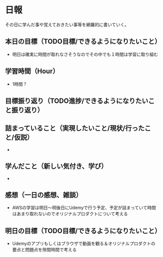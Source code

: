 # 日報
その日に学んだ事や覚えておきたい事等を網羅的に書いていく。
## 本日の目標（TODO目標/できるようになりたいこと）
- 明日は確実に時間が取れなさそうなのでその中でも１時間は学習に取り組む
## 学習時間（Hour）
- 1時間？
## 目標振り返り（TODO進捗/できるようになりたいこと振り返り）

## 詰まっていること（実現したいこと/現状/行ったこと/仮説）
- 
## 学んだこと（新しい気付き、学び）
- 
## 感想（一日の感想、雑談）
- AWSの学習は明日～明後日にUdemyで行う予定、予定が詰まっていて時間はあまり取れないのでオリジナルプロダクトについて考える
## 明日の目標（TODO目標/できるようになりたいこと）
- Udemyのアプリもしくはブラウザで動画を観る＆オリジナルプロダクトの要点と問題点を隙間時間で考える